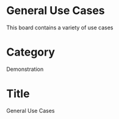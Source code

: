 # General Use Cases
This board contains a variety of use cases 

# Category
Demonstration

# Title 
General Use Cases 